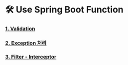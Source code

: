 # 🛠 Use Spring Boot Function

### [1. Validation][1link]

[1link]:https://github.com/kimhyeyun/JAVASPRING-WEB/tree/main/JavaSpring/스프링입문/Use%20spring_function/Validation
### [2. Exception 처리][2link]

[2link]:https://github.com/kimhyeyun/JAVASPRING-WEB/tree/main/JavaSpring/스프링입문/Use%20spring_function/Exception%20처리
### [3. Filter - Interceptor][3link]

[3link]:https://github.com/kimhyeyun/JAVASPRING-WEB/tree/main/JavaSpring/스프링입문/Use%20spring_function/Filter와%20Interceptor
